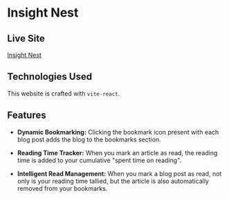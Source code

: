 # Insight Nest

## Live Site

[Insight Nest](acoustic-guitar.surge.sh)

## Technologies Used

This website is crafted with `vite-react`.

## Features

- **Dynamic Bookmarking:** Clicking the bookmark icon present with each blog post adds the blog to the bookmarks section.

- **Reading Time Tracker:** When you mark an article as read, the reading time is added to your cumulative "spent time on reading".

- **Intelligent Read Management:** When you mark a blog post as read, not only is your reading time tallied, but the article is also automatically removed from your bookmarks.
